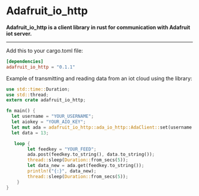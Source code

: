 # Adafruit_io_http

**Adafruit_io_http is a client library in rust for communication with Adafruit iot server.**

---

Add this to your cargo.toml file:

```toml
[dependencies]
adafruit_io_http = "0.1.1"
```

Example of transmitting and reading data from an iot cloud using the library: 

```rust
use std::time::Duration;
use std::thread;
extern crate adafruit_io_http;

fn main() {    
  let username = "YOUR_USERNAME";    
  let aiokey = "YOUR_AIO_KEY";    
  let mut ada = adafruit_io_http::ada_io_http::AdaClient::set(username.to_string(), aiokey.to_string());
  let data = 13;

   loop {
        let feedkey = "YOUR_FEED";
        ada.post(feedkey.to_string(), data.to_string());
        thread::sleep(Duration::from_secs(5));
        let data_new = ada.get(feedkey.to_string());
        println!("{:}", data_new);
        thread::sleep(Duration::from_secs(5));
    }
}
```
